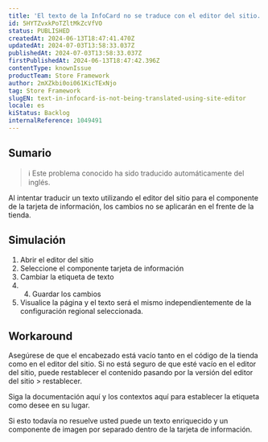 ```yaml
---
title: 'El texto de la InfoCard no se traduce con el editor del sitio.'
id: 5HYTZvxkPoTZltMkZcVfVO
status: PUBLISHED
createdAt: 2024-06-13T18:47:41.470Z
updatedAt: 2024-07-03T13:58:33.037Z
publishedAt: 2024-07-03T13:58:33.037Z
firstPublishedAt: 2024-06-13T18:47:42.396Z
contentType: knownIssue
productTeam: Store Framework
author: 2mXZkbi0oi061KicTExNjo
tag: Store Framework
slugEN: text-in-infocard-is-not-being-translated-using-site-editor
locale: es
kiStatus: Backlog
internalReference: 1049491
---
```


## Sumario

>ℹ️ Este problema conocido ha sido traducido automáticamente del inglés.


Al intentar traducir un texto utilizando el editor del sitio para el componente de la tarjeta de información, los cambios no se aplicarán en el frente de la tienda.


##

## Simulación



1. Abrir el editor del sitio
2. Seleccione el componente tarjeta de información
3. Cambiar la etiqueta de texto
4. 4. Guardar los cambios
5. Visualice la página y el texto será el mismo independientemente de la configuración regional seleccionada.



## Workaround


Asegúrese de que el encabezado está vacío tanto en el código de la tienda como en el editor del sitio.
Si no está seguro de que esté vacío en el editor del sitio, puede restablecer el contenido pasando por la versión del editor del sitio > restablecer.

Siga la documentación aquí y los contextos aquí para establecer la etiqueta como desee en su lugar.

Si esto todavía no resuelve usted puede un texto enriquecido y un componente de imagen por separado dentro de la tarjeta de información.




